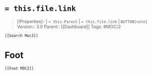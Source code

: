 # `= this.file.link` 
>[!Properties]- | `= this.Parent` | `= this.file.link` | `BUTTON[note]`
>Version:: 3.0
>Parent:: [[Dashboard]]
> Tags: #MOC/2
```meta-bind-embed
[[Search Moc3]]
```







# Foot
```meta-bind-embed
[[Foot MOC2]]
```